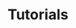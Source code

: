 ---
title: "Tutorials"
linkTitle: "Tutorials"
weight: 65
type: docs
layout: "tutorials"
webmSrc: "/tutorials/videos/scuttle-gamepad-preview.webm"
mp4Src: "/tutorials/videos/scuttle-gamepad-preview.mp4"
videoAlt: "Drive a Scuttle robot with a Bluetooth gamepad."
images: ["/tutorials/videos/scuttle-gamepad-preview.gif", "/tutorials/try-viam-sdk/image1.gif",  ]
description: "Build a robot yourself by following along with a tutorial."
no_list: true
sitemap:
  priority: 1.0
aliases:
    - "/build/"
---